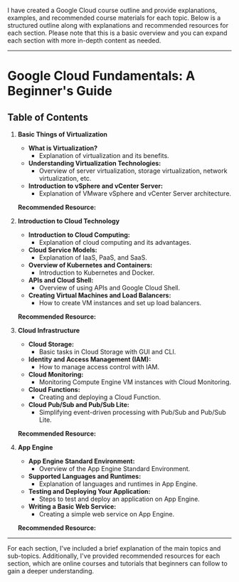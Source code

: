 I have created a Google Cloud course outline and provide explanations, examples, and recommended course materials for each topic. Below is a structured outline along with explanations and recommended resources for each section. Please note that this is a basic overview and you can expand each section with more in-depth content as needed.

---

# Google Cloud Fundamentals: A Beginner's Guide

## Table of Contents

1. **Basic Things of Virtualization**
   - **What is Virtualization?**
     - Explanation of virtualization and its benefits.
   - **Understanding Virtualization Technologies:**
     - Overview of server virtualization, storage virtualization, network virtualization, etc.
   - **Introduction to vSphere and vCenter Server:**
     - Explanation of VMware vSphere and vCenter Server architecture.

   **Recommended Resource:** 

2. **Introduction to Cloud Technology**
   - **Introduction to Cloud Computing:**
     - Explanation of cloud computing and its advantages.
   - **Cloud Service Models:**
     - Explanation of IaaS, PaaS, and SaaS.
   - **Overview of Kubernetes and Containers:**
     - Introduction to Kubernetes and Docker.
   - **APIs and Cloud Shell:**
     - Overview of using APIs and Google Cloud Shell.
   - **Creating Virtual Machines and Load Balancers:**
     - How to create VM instances and set up load balancers.

   **Recommended Resource:** 

3. **Cloud Infrastructure**
   - **Cloud Storage:**
     - Basic tasks in Cloud Storage with GUI and CLI.
   - **Identity and Access Management (IAM):**
     - How to manage access control with IAM.
   - **Cloud Monitoring:**
     - Monitoring Compute Engine VM instances with Cloud Monitoring.
   - **Cloud Functions:**
     - Creating and deploying a Cloud Function.
   - **Cloud Pub/Sub and Pub/Sub Lite:**
     - Simplifying event-driven processing with Pub/Sub and Pub/Sub Lite.

   **Recommended Resource:** 

4. **App Engine**
   - **App Engine Standard Environment:**
     - Overview of the App Engine Standard Environment.
   - **Supported Languages and Runtimes:**
     - Explanation of languages and runtimes in App Engine.
   - **Testing and Deploying Your Application:**
     - Steps to test and deploy an application on App Engine.
   - **Writing a Basic Web Service:**
     - Creating a simple web service on App Engine.

   **Recommended Resource:** 

---

For each section, I've included a brief explanation of the main topics and sub-topics. Additionally, I've provided recommended resources for each section, which are online courses and tutorials that beginners can follow to gain a deeper understanding. 
